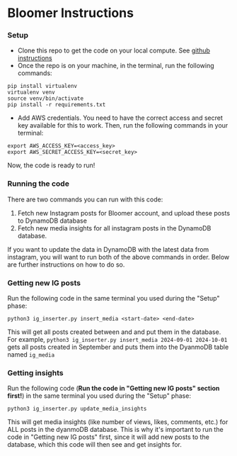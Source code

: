 # Bloomer Instructions

### Setup

- Clone this repo to get the code on your local compute. See [github instructions](https://docs.github.com/en/repositories/creating-and-managing-repositories/cloning-a-repository)
- Once the repo is on your machine, in the terminal, run the following commands:
```
pip install virtualenv
virtualenv venv
source venv/bin/activate
pip install -r requirements.txt
```

- Add AWS credentials. You need to have the correct access and secret key available for this to work. Then, run the following commands in your terminal:
```
export AWS_ACCESS_KEY=<access_key>
export AWS_SECRET_ACCESS_KEY=<secret_key>
```

Now, the code is ready to run!

### Running the code 

There are two commands you can run with this code:

1. Fetch new Instagram posts for Bloomer account, and upload these posts to DynamoDB database
2. Fetch new media insights for all instagram posts in the DynamoDB database.

If you want to update the data in DynamoDB with the latest data from instagram, you will want to run both of the above commands in order. Below are further instructions on how to do so.

### Getting new IG posts

Run the following code in the same terminal you used during the "Setup" phase:
```
python3 ig_inserter.py insert_media <start-date> <end-date>
```
This will get all posts created between <start-date> and <end-date> and put them in the database. For example, `python3 ig_inserter.py insert_media 2024-09-01 2024-10-01` gets all posts created in September and puts them into the DyanmoDB table named `ig_media`


### Getting insights

Run the following code (**Run the code in "Getting new IG posts" section first!**) in the same terminal you used during the "Setup" phase:
```
python3 ig_inserter.py update_media_insights
```
This will get media insights (like number of views, likes, comments, etc.) for ALL posts in the dyanmoDB database. This is why it's important to run the code in "Getting new IG posts" first, since it will add new posts to the database, which this code will then see and get insights for.


